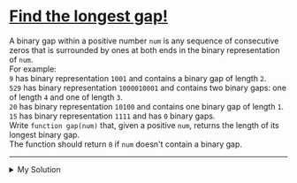 # [Find the longest gap!](https://www.codewars.com/kata/56bf3287b5106eb10f000899)

A binary gap within a positive number `num` is any sequence of consecutive zeros that is surrounded by ones at both ends
in the binary representation of `num`.  
For example:  
`9` has binary representation `1001` and contains a binary gap of length `2`.  
`529` has binary representation `1000010001` and contains two binary gaps: one of length `4` and one of length `3`.  
`20` has binary representation `10100` and contains one binary gap of length `1`.  
`15` has binary representation `1111` and has `0` binary gaps.  
Write `function gap(num)` that, given a positive `num`, returns the length of its longest binary gap.  
The function should return `0` if `num` doesn't contain a binary gap.

---

<details><summary>My Solution</summary>

```js
function gap(num) {
  let binary = num.toString(2);
  let binaryWithGap = binary.slice(0, binary.lastIndexOf("1"));
  const gaps = binaryWithGap.split(/1+/g).filter((v) => v);

  return gaps.reduce((max, gap) => Math.max(max, gap.length), 0);
}
```

</details>

